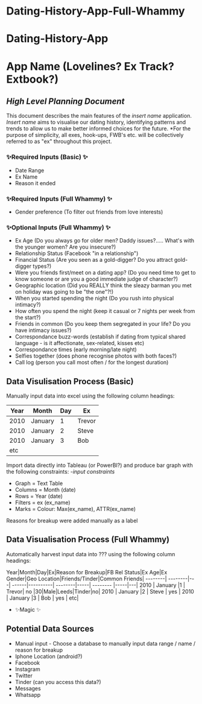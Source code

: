 # Dating-History-App-Full-Whammy

# Dating-History-App
# App Name (Lovelines? Ex Track? Extbook?)
## _High Level Planning Document_


This document describes the main features of the *insert name* application. *Insert name* aims to visualise our dating history, identifying patterns and trends to allow us to make better informed choices for the future. *For the purpose of simplicity, all exes, hook-ups, FWB's etc. will be collectively referred to as "ex" throughout this project. 

###  ✨Required Inputs (Basic) ✨
- Date Range
- Ex Name
- Reason it ended

###  ✨Required Inputs (Full Whammy) ✨
- Gender preference (To filter out friends from love interests)

###  ✨Optional Inputs (Full Whammy) ✨
- Ex Age (Do you always go for older men? Daddy issues?..... What's with the younger women? Are you insecure?)
- Relationship Status (Facebook "in a relationship")
- Financial Status (Are you seen as a gold-digger? Do you attract gold-digger types?)
- Were you friends first/meet on a dating app? (Do you need time to get to know someone or are you a good immediate judge of character?)
- Geographic location (Did you REALLY think the sleazy barman you met on holiday was going to be "the one"?!)
- When you started spending the night (Do you rush into physical intimacy?)
- How often you spend the night (keep it casual or 7 nights per week from the start?)
- Friends in common (Do you keep them segregated in your life? Do you have intimacy issues?)
- Correspondance buzz-words (establish if dating from typical shared language - is it affectionate, sex-related, kisses etc)
- Correspondance times (early morning/late night)
- Selfies together (does phone recognise photos with both faces?) 
- Call log (person you call most often / for the longest duration)

## Data Visulisation Process (Basic)

Manually input data into excel using the following column headings: 

Year    |   Month | Day | Ex    |
--------| --------|-----| ------|
2010    | January |1    | Trevor|
2010    | January |2    | Steve |
2010    | January |3    | Bob   |
etc|

Import data directly into Tableau (or PowerBI?) and produce bar graph with the following constraints:
-*input constraints*
- Graph = Text Table
- Columns = Month (date)
- Rows = Year (date)
- Filters = ex (ex_name)
- Marks = Colour: Max(ex_name), ATTR(ex_name)

Reasons for breakup were added manually as a label 

## Data Visualisation Process (Full Whammy)

Automatically harvest input data into ??? using the following column headings:

Year|Month|Day|Ex|Reason for Breakup|FB Rel Status|Ex Age|Ex Gender|Geo Location|Friends/Tinder|Common Friends|
--------| --------|---| ------|----------| --------|-----| -------- |-----|---|
2010 | January |1  | Trevor| no  |30|Male|Leeds|Tinder|no| 
2010 | January |2  | Steve | yes |
2010 | January |3  | Bob   | yes |
etc|

- ✨Magic ✨

## Potential Data Sources

- Manual input - Choose a database to manually input data range / name / reason for breakup
- Iphone Location (android?)
- Facebook
- Instagram
- Twitter
- Tinder (can you access this data?)
- Messages
- Whatsapp 
